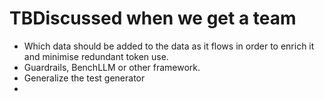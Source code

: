 # TBDiscussed when we get a team

- Which data should be added to the data as it flows in order to enrich it and minimise redundant token use.
-  Guardrails, BenchLLM or other framework.
-  Generalize the test generator 
-  
